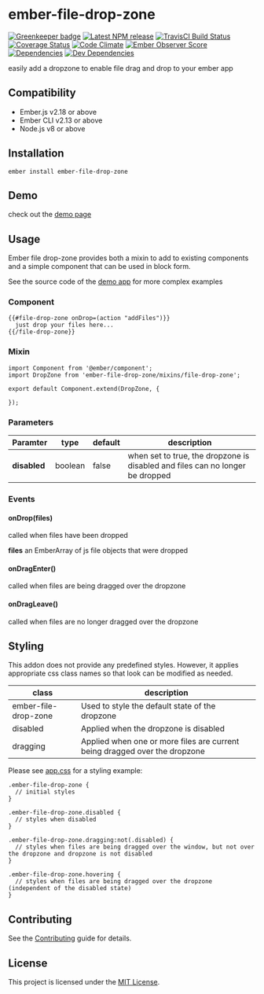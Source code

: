ember-file-drop-zone
==============================================================================
[![Greenkeeper badge](https://badges.greenkeeper.io/st-h/ember-file-drop-zone.svg)](https://greenkeeper.io/)
[![Latest NPM release][npm-badge]][npm-badge-url]
[![TravisCI Build Status][travis-badge]][travis-badge-url]
[![Coverage Status](https://coveralls.io/repos/github/st-h/ember-file-drop-zone/badge.svg?branch=master)](https://coveralls.io/github/st-h/ember-file-drop-zone?branch=master)
[![Code Climate][codeclimate-badge]][codeclimate-badge-url]
[![Ember Observer Score][ember-observer-badge]][ember-observer-badge-url]
[![Dependencies][dependencies-badge]][dependencies-badge-url]
[![Dev Dependencies][devDependencies-badge]][devDependencies-badge-url]

easily add a dropzone to enable file drag and drop to your ember app


Compatibility
------------------------------------------------------------------------------

* Ember.js v2.18 or above
* Ember CLI v2.13 or above
* Node.js v8 or above


Installation
------------------------------------------------------------------------------

```
ember install ember-file-drop-zone
```

Demo
------------------------------------------------------------------------------

check out the [demo page](https://st-h.github.io/ember-file-drop-zone/)


Usage
------------------------------------------------------------------------------

Ember file drop-zone provides both a mixin to add to existing components and a simple component that can be used in block form.

See the source code of the [demo app](tests/dummy/app/) for more complex examples

### Component
```
{{#file-drop-zone onDrop=(action "addFiles")}}
  just drop your files here...
{{/file-drop-zone}}
```

### Mixin
```
import Component from '@ember/component';
import DropZone from 'ember-file-drop-zone/mixins/file-drop-zone';

export default Component.extend(DropZone, {

});
```

### Parameters
|Paramter|type|default|description
|-|-|-|-|
|**disabled**| boolean | false | when set to true, the dropzone is disabled and files can no longer be dropped|

### Events

#### onDrop(files)
called when files have been dropped

**files** an EmberArray of js file objects that were dropped

#### onDragEnter()
called when files are being dragged over the dropzone

#### onDragLeave()
called when files are no longer dragged over the dropzone

Styling
------------------------------------------------------------------------------
This addon does not provide any predefined styles. However, it applies appropriate css class names so that look can be modified as needed.

|class|description|
|-|-|
|ember-file-drop-zone|Used to style the default state of the dropzone|
|disabled|Applied when the dropzone is disabled|
|dragging|Applied when one or more files are current being dragged over the dropzone|

Please see [app.css](tests/dummy/app/styles/app.css) for a styling example:

```
.ember-file-drop-zone {
  // initial styles
}

.ember-file-drop-zone.disabled {
  // styles when disabled
}

.ember-file-drop-zone.dragging:not(.disabled) {
  // styles when files are being dragged over the window, but not over the dropzone and dropzone is not disabled
}

.ember-file-drop-zone.hovering {
  // styles when files are being dragged over the dropzone (independent of the disabled state)
}
```


Contributing
------------------------------------------------------------------------------

See the [Contributing](CONTRIBUTING.md) guide for details.


License
------------------------------------------------------------------------------

This project is licensed under the [MIT License](LICENSE.md).

[npm-badge]: https://img.shields.io/npm/v/ember-file-drop-zone.svg
[npm-badge-url]: https://www.npmjs.com/package/ember-file-drop-zone
[travis-badge]: https://img.shields.io/travis/st-h/ember-file-drop-zone/master.svg?label=TravisCI
[travis-badge-url]: https://travis-ci.org/st-h/ember-file-drop-zone
[codeclimate-badge]: https://api.codeclimate.com/v1/badges/7bb1e87f845bf2cf5cb8/maintainability
[codeclimate-badge-url]: https://codeclimate.com/github/st-h/ember-file-drop-zone/maintainability
[ember-observer-badge]: http://emberobserver.com/badges/ember-file-drop-zone.svg
[ember-observer-badge-url]: http://emberobserver.com/addons/ember-file-drop-zone
[dependencies-badge]: https://img.shields.io/david/st-h/ember-file-drop-zone.svg
[dependencies-badge-url]: https://david-dm.org/st-h/ember-file-drop-zone
[devDependencies-badge]: https://img.shields.io/david/dev/st-h/ember-file-drop-zone.svg
[devDependencies-badge-url]: https://david-dm.org/st-h/ember-file-drop-zone#info=devDependencies
